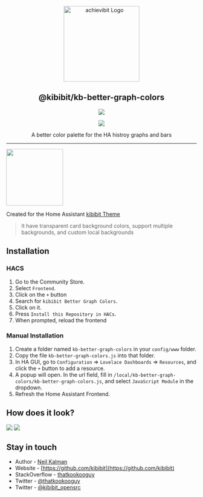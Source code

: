 <p align="center">
  <a href="https://github.com/Kibibit/kb-better-graph-colors/" target="blank"><img src="https://thatkookooguy.github.io/https-assets/screenshots/kb-better-graph-colors-logo.png" width="200" alt="achievibit Logo" />
  </a>
  <h2 align="center">
    @kibibit/kb-better-graph-colors
  </h2>
</p>
<p align="center">
  <a href="https://www.npmjs.com/package/@kibibit/kb-better-graph-colors"><img src="https://img.shields.io/npm/v/@kibibit/kb-better-graph-colors/latest.svg?style=for-the-badge&logo=npm&color=CB3837"></a>
</p>
<p align="center">
  <a href="https://github.com/custom-components/hacs"><img src="https://img.shields.io/badge/HACS-Default-orange.svg"></a>
</p>
<p align="center">
  A better color palette for the HA histroy graphs and bars
</p>
<hr>
<img src="https://thatkookooguy.github.io/https-assets/hassio-theme-logo.png" width=150>

Created for the Home Assistant [kibibit Theme](https://github.com/kibibit/hass-kibibit-theme)
> It have transparent card background colors, support multiple backgrounds, and custom local backgrounds

## Installation
### HACS

1. Go to the Community Store.
2. Select `Frontend`.
3. Click on the `+` button
4. Search for `kibibit Better Graph Colors`.
5. Click on it.
6. Press `Install this Repository in HACs`.
7. When prompted, reload the frontend

### Manual Installation

1. Create a folder named `kb-better-graph-colors` in your `config/www` folder.
2. Copy the file `kb-better-graph-colors.js` into that folder.
3. In HA GUI, go to `Configuration` => `Lovelace Dashboards` => `Resources`, and click the `+` button to add a resource.
4. A popup will open. In the url field, fill in `/local/kb-better-graph-colors/kb-better-graph-colors.js`, and select `JavaScript Module` in the dropdown.
5. Refresh the Home Assistant Frontend.

## How does it look?
![](https://thatkookooguy.github.io/https-assets/screenshots/kb-better-graph-colors-example.png)
![](https://thatkookooguy.github.io/https-assets/screenshots/kb-better-graph-colors-example2.png)

## Stay in touch

- Author - [Neil Kalman](https://github.com/thatkookooguy)
- Website - [https://github.com/kibibit](https://github.com/kibibit)
- StackOverflow - [thatkookooguy](https://stackoverflow.com/users/1788884/thatkookooguy)
- Twitter - [@thatkookooguy](https://twitter.com/thatkookooguy)
- Twitter - [@kibibit_opensrc](https://twitter.com/kibibit_opensrc)

